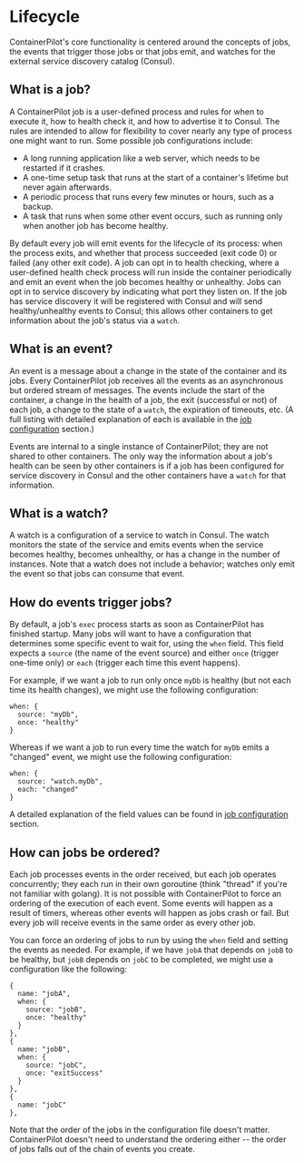 # Lifecycle

ContainerPilot's core functionality is centered around the concepts of jobs, the events that trigger those jobs or that jobs emit, and watches for the external service discovery catalog (Consul).


## What is a job?

A ContainerPilot job is a user-defined process and rules for when to execute it, how to health check it, and how to advertise it to Consul. The rules are intended to allow for flexibility to cover nearly any type of process one might want to run. Some possible job configurations include:

- A long running application like a web server, which needs to be restarted if it crashes.
- A one-time setup task that runs at the start of a container's lifetime but never again afterwards.
- A periodic process that runs every few minutes or hours, such as a backup.
- A task that runs when some other event occurs, such as running only when another job has become healthy.

By default every job will emit events for the lifecycle of its process: when the process exits, and whether that process succeeded (exit code 0) or failed (any other exit code). A job can opt in to health checking, where a user-defined health check process will run inside the container periodically and emit an event when the job becomes healthy or unhealthy. Jobs can opt in to service discovery by indicating what port they listen on. If the job has service discovery it will be registered with Consul and will send healthy/unhealthy events to Consul; this allows other containers to get information about the job's status via a `watch`.


## What is an event?

An event is a message about a change in the state of the container and its jobs. Every ContainerPilot job receives all the events as an asynchronous but ordered stream of messages. The events include the start of the container, a change in the health of a job, the exit (successful or not) of each job, a change to the state of a `watch`, the expiration of timeouts, etc. (A full listing with detailed explanation of each is available in the [job configuration](./30-configuration.md/34-jobs.md) section.)

Events are internal to a single instance of ContainerPilot; they are not shared to other containers. The only way the information about a job's health can be seen by other containers is if a job has been configured for service discovery in Consul and the other containers have a `watch` for that information.


## What is a watch?

A watch is a configuration of a service to watch in Consul. The watch monitors the state of the service and emits events when the service becomes healthy, becomes unhealthy, or has a change in the number of instances. Note that a watch does not include a behavior; watches only emit the event so that jobs can consume that event.


## How do events trigger jobs?

By default, a job's `exec` process starts as soon as ContainerPilot has finished startup. Many jobs will want to have a configuration that determines some specific event to wait for, using the `when` field. This field expects a `source` (the name of the event source) and either `once` (trigger one-time only) or `each` (trigger each time this event happens).

For example, if we want a job to run only once `myDb` is healthy (but not each time its health changes), we might use the following configuration:

```json5
when: {
  source: "myDb",
  once: "healthy"
}
```

Whereas if we want a job to run every time the watch for `myDb` emits a "changed" event, we might use the following configuration:

```json5
when: {
  source: "watch.myDb",
  each: "changed"
}
```

A detailed explanation of the field values can be found in [job configuration](./30-configuration.md/32-jobs.md) section.


## How can jobs be ordered?

Each job processes events in the order received, but each job operates concurrently; they each run in their own goroutine (think "thread" if you're not familiar with golang). It is not possible with ContainerPilot to force an ordering of the execution of each event. Some events will happen as a result of timers, whereas other events will happen as jobs crash or fail. But every job will receive events in the same order as every other job.

You can force an ordering of jobs to run by using the `when` field and setting the events as needed. For example, if we have `jobA` that depends on `jobB` to be healthy, but `jobB` depends on `jobC` to be completed, we might use a configuration like the following:

```json5
{
  name: "jobA",
  when: {
    source: "jobB",
    once: "healthy"
  }
},
{
  name: "jobB",
  when: {
    source: "jobC",
    once: "exitSuccess"
  }
},
{
  name: "jobC"
},
```

Note that the order of the jobs in the configuration file doesn't matter. ContainerPilot doesn't need to understand the ordering either -- the order of jobs falls out of the chain of events you create.
